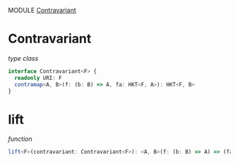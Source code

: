 MODULE [Contravariant](https://github.com/gcanti/fp-ts/blob/master/src/Contravariant.ts)

# Contravariant

_type class_

```ts
interface Contravariant<F> {
  readonly URI: F
  contramap<A, B>(f: (b: B) => A, fa: HKT<F, A>): HKT<F, B>
}
```

# lift

_function_

```ts
lift<F>(contravariant: Contravariant<F>): <A, B>(f: (b: B) => A) => (fa: HKT<F, A>) => HKT<F, B>
```

